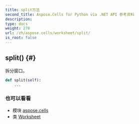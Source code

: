 ```yaml
---
title: split方法
second_title: Aspose.Cells for Python via .NET API 参考资料
description:
type: docs
weight: 270
url: /zh/aspose.cells/worksheet/split/
is_root: false
---
```

##  split() {#}
拆分窗口。



```python
def split(self):
    ...
```





### 也可以看看
* 模块 [aspose.cells](../../)
* 类 [Worksheet](/cells/python-net/zh/aspose.cells/worksheet)
